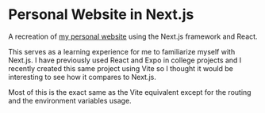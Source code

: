 # Personal Website in Next.js

A recreation of [my personal website](https://github.com/dairefinn/dairefinn.github.io) using the Next.js framework and React.

This serves as a learning experience for me to familiarize myself with Next.js. I have previously used React and Expo in college projects and I recently created this same project using Vite so I thought it would be interesting to see how it compares to Next.js.

Most of this is the exact same as the Vite equivalent except for the routing and the environment variables usage.

